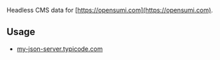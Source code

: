 Headless CMS data for [https://opensumi.com](https://opensumi.com).


## Usage

- [my-json-server.typicode.com](https://my-json-server.typicode.com/)